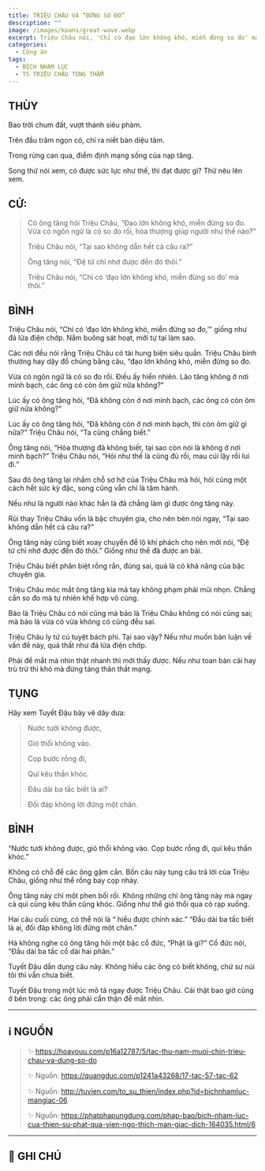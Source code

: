 ```yaml
---
title: TRIỆU CHÂU VÀ “ĐỪNG SO ĐO”
description: ""
image: /images/koans/great-wave.webp
excerpt: Triệu Châu nói, 'Chỉ có đạo lớn không khó, miễn đừng so đo' mà thôi.
categories:
  - Công án
tags:
  - BÍCH NHAM LỤC
  - TS TRIỆU CHÂU TÙNG THẨM
---
```


## THÙY

Bao trời chum đất, vượt thánh siêu phàm.

Trên đầu trăm ngọn cỏ, chỉ ra niết bàn diệu tâm.

Trong rừng can qua, điểm định mạng sống của nạp tăng.

Song thử nói xem, có được sức lực như thế, thì đạt được gì? Thử nêu lên xem.

## CỬ:

> Có ông tăng hỏi Triệu Châu, “Đạo lớn không khó, miễn đừng so đo. Vừa có ngôn ngữ là có so đo rồi, hòa thượng giúp người như thế nào?”
>
> Triệu Châu nói, “Tại sao không dẫn hết cả câu ra?”
>
> Ông tăng nói, “Đệ tử chỉ nhớ được đến đó thôi.”
>
> Triệu Châu nói, “Chỉ có ‘đạo lớn không khó, miễn đừng so đo’ mà thôi.”

## BÌNH

Triệu Châu nói, “Chỉ có ‘đạo lớn không khó, miễn đừng so đo,’” giống như đá lửa điện chớp. Nắm buông sát hoạt, mới tự tại làm sao.

Các nơi đều nói rằng Triệu Châu có tài hung biện siêu quần. Triệu Châu bình thường hay dậy đồ chúng bằng câu, “đạo lớn không khó, miễn đừng so đo.

Vừa có ngôn ngữ là có so đo rồi. Điều ấy hiển nhiên. Lão tăng không ở nơi minh bạch, các ông có còn ôm giữ nữa không?”

Lúc ấy có ông tăng hỏi, “Đã không còn ở nơi minh bạch, các ông có còn ôm giữ nữa không?”

Lúc ấy có ông tăng hỏi, “Đã không còn ở nơi minh bạch, thì còn ôm giữ gì nữa?” Triệu Châu nói, “Ta cũng chẳng biết.”

Ông tăng nói, “Hòa thượng đã không biết, tại sao còn nói là không ở nơi minh bạch?” Triệu Châu nói, “Hỏi như thế là cũng đủ rồi, mau cúi lậy rồi lui đi.”

Sau đó ông tăng lại nhắm chỗ sơ hở của Triệu Châu mà hỏi, hỏi cũng một cách hết sức kỳ đặc, song cũng vẫn chỉ là tâm hành.

Nếu như là người nào khác hẳn là đã chẳng làm gì được ông tăng này.

Rủi thay Triệu Châu vốn là bậc chuyên gia, cho nên bèn nói ngay, “Tại sao không dẫn hết cả câu ra?”

Ông tăng này cũng biết xoay chuyển để lộ khí phách cho nên mới nói, “Đệ tử chỉ nhớ được đến đó thôi.” Giống như thể đã được an bài.

Triệu Châu biết phân biệt rồng rắn, đúng sai, quả là có khả năng của bậc chuyên gia.

Triệu Châu móc mắt ông tăng kia mà tay không phạm phải mũi nhọn. Chẳng cần so đo mà tự nhiên khế hợp vô cùng.

Bảo là Triệu Châu có nói cũng mà bảo là Triệu Châu không có nói cũng sai; mà bảo là vừa có vừa không có cũng đều sai.

Triệu Châu ly tứ cú tuyệt bách phi. Tại sao vậy? Nếu như muốn bàn luận về vấn đề này, quả thất như đá lửa điện chớp.

Phải để mắt mà nhìn thật nhanh thì mới thấy được. Nếu như toan bàn cãi hay trù trừ thì khó mà đừng táng thân thất mạng.

## TỤNG

Hãy xem Tuyết Đậu bày vẽ dây dưa:

> Nước tưới không được,
>
> Gió thổi không vào.
>
> Cọp bước rồng đi,
>
> Quĩ kêu thần khóc.
>
> Đâu dài ba tấc biết là ai?
>
> Đối đáp không lời đứng một chân.

## BÌNH

“Nước tưới không được, gió thổi không vào. Cọp bước rồng đi, quỉ kêu thần khóc.”

Không có chỗ để các ông gậm cắn. Bốn câu này tụng câu trả lời của Triệu Châu, giống như thể rồng bay cọp nhảy.

Ông tăng này chỉ một phen bối rối. Không những chỉ ông tăng này mà ngay cả quỉ cũng kêu thần cũng khóc. Giống như thể gió thổi qua cỏ rạp xuống.

Hai câu cuối cùng, có thể nói là “ hiểu được chính xác.” “Đầu dài ba tấc biết là ai, đối đáp không lời đứng một chân.”

Há không nghe có ông tăng hỏi một bậc cổ đức, “Phật là gì?” Cổ đức nói, “Đầu dài ba tấc cổ dài hai phân.”

Tuyết Đậu dẫn dụng câu này. Không hiểu các ông có biết không, chứ sư núi tôi thì vẫn chưa biết.

Tuyết Đậu trong một lúc mô tả ngay được Triệu Châu. Cái thật bao giờ cũng ở bên trong: các ông phải cẩn thận để mắt nhìn.

<hr class="blog-rule" />

## ℹ️ NGUỒN

> ✨ https://hoavouu.com/p16a12787/5/tac-thu-nam-muoi-chin-trieu-chau-va-dung-so-do
>
> ✨ Nguồn: https://quangduc.com/p1241a43268/17-tac-57-tac-62
>
> ✨ Nguồn: http://tuvien.com/to_su_thien/index.php?id=bichnhamluc-mangiac-06
>
> ✨ Nguồn: https://phatphapungdung.com/phap-bao/bich-nham-luc-cua-thien-su-phat-qua-vien-ngo-thich-man-giac-dich-164035.html/6

<hr class="blog-rule" />

## 📌 GHI CHÚ

[^1]: ⭐️ <a href="/masters/zhaozhou-congshen" target="_blank">🔗 TS TRIỆU CHÂU TÙNG THẨM</a>
